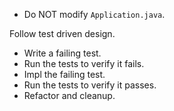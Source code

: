 - Do NOT modify `Application.java`.

Follow test driven design.

- Write a failing test.
- Run the tests to verify it fails.
- Impl the failing test.
- Run the tests to verify it passes.
- Refactor and cleanup.